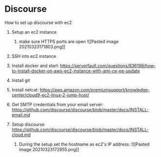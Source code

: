 # Discourse


How to set up discourse with ec2 


1. Setup an ec2 instance
	1. make sure HTTPS ports are open ![[Pasted image 20210323171803.png]]
2. SSH into ec2 instance
3. Install docker and start: https://serverfault.com/questions/836198/how-to-install-docker-on-aws-ec2-instance-with-ami-ce-ee-update
4. Install git
5. Install netcat: https://aws.amazon.com/premiumsupport/knowledge-center/cloud9-ec2-linux-2-jump-host/
	
5. Get SMTP credentials from your email server: https://github.com/discourse/discourse/blob/master/docs/INSTALL-email.md
6. Setup discourse https://github.com/discourse/discourse/blob/master/docs/INSTALL-cloud.md
	1. During the setup set the hostname as ec2's IP address: ![[Pasted image 20210323172955.png]]